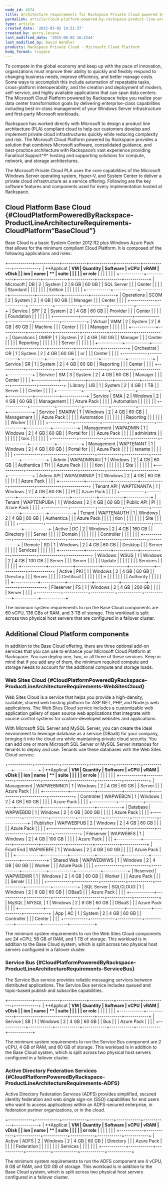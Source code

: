 ```yaml
---
node_id: 4574
title: Architecture requirements for Rackspace Private Cloud powered by Microsoft
permalink: article/cloud-platform-powered-by-rackspace-product-line-architecture-requirements
type: article
created_date: '2015-03-02 14:51:37'
created_by: gerry.lecanu
last_modified_date: '2015-06-02 16:2244'
last_modified_by: David Hendler
products: Rackspace Private Cloud - Microsoft Cloud Platform
body_format: tinymce
---
```


To compete in the global economy and keep up with the pace of
innovation, organizations must improve their ability to quickly and
flexibly respond to changing business needs, improve efficiency, and
better manage costs.  Some ways to accomplish this include automation of
repeatable tasks, cross-platform interoperability, and the creation and
deployment of modern, self-service, and highly available applications
that can span data centers. The Microsoft Cloud Platform powered by
Rackspace helps you realize your data center transformation goals by
delivering enterprise-class capabilities including best-in-class
management of your Windows Server infrastructure and first-party
Microsoft workloads.

Rackspace has worked directly with Microsoft to design a product line
architecture (PLA) compliant cloud to help our customers develop and
implement private cloud infrastructures quickly while reducing
complexity and risk. The Microsoft Cloud Platform powered by Rackspace
provides a solution that combines Microsoft software, consolidated
guidance, and best-practice architecture with Rackspace&rsquo;s vast
experience providing Fanatical Support^&reg;^ hosting and supporting
solutions for compute, network, and storage architectures.

The Microsoft Private Cloud PLA uses the core capabilities of the
Microsoft Windows Server operating system, Hyper-V, and System Center to
deliver a private cloud infrastructure as a service offering. Following
are the key software features and components used for every
implementation hosted at Rackspace.

Cloud Platform Base Cloud {#CloudPlatformPoweredByRackspace-ProductLineArchitectureRequirements-CloudPlatform&ldquo;BaseCloud&rdquo;}
-------------------------

Base Cloud is a basic System Center 2012 R2 plus Windows Azure Pack that
allows for the minimum compliant Cloud Platform. It is composed of the
following applications and roles:

+------------+------------+------------+------------+------------+------------+------------+
| **Applicat | **VM       | **Quantity | **Software | **vCPU**   | **vRAM**   | **vDisk**  |
| ion        | name**     | **         | suite**    |            |            |            |
| or role**  |            |            |            |            |            |            |
+------------+------------+------------+------------+------------+------------+------------+
| Microsoft  | DB         | 2          | System     | 2          | 8 GB       | 60 GB      |
| SQL Server |            |            | Center     |            |            |            |
| Standard   |            |            |            |            |            |            |
| Edition    |            |            |            |            |            |            |
+------------+------------+------------+------------+------------+------------+------------+
| Operations | SCOM       | 2          | System     | 2          | 4 GB       | 60 GB      |
| Manager    |            |            | Center     |            |            |            |
+------------+------------+------------+------------+------------+------------+------------+
| Service    | SPF        | 2          | System     | 2          | 4 GB       | 60 GB      |
| Provider   |            |            | Center     |            |            |            |
| Foundation |            |            |            |            |            |            |
+------------+------------+------------+------------+------------+------------+------------+
| Virtual    | VMM        | 2          | System     | 2          | 8 GB       | 60 GB      |
| Machine    |            |            | Center     |            |            |            |
| Manager    |            |            |            |            |            |            |
+------------+------------+------------+------------+------------+------------+------------+
| Operations | OMRP       | 1          | System     | 2          | 4 GB       | 60 GB      |
| Manager    |            |            | Center     |            |            |            |
| Reporting  |            |            |            |            |            |            |
| Server     |            |            |            |            |            |            |
+------------+------------+------------+------------+------------+------------+------------+
| Orchestrat | OR         | 1          | System     | 2          | 4 GB       | 60 GB      |
| or         |            |            | Center     |            |            |            |
+------------+------------+------------+------------+------------+------------+------------+
| Service    | SR         | 1          | System     | 2          | 4 GB       | 60 GB      |
| Reporting  |            |            | Center     |            |            |            |
+------------+------------+------------+------------+------------+------------+------------+
| Service    | SM         | 3          | System     | 2          | 4 GB       | 60 GB      |
| Manager    |            |            | Center     |            |            |            |
+------------+------------+------------+------------+------------+------------+------------+
| Library    | LIB        | 1          | System     | 2          | 4 GB       | 1 TB       |
| Server     |            |            | Center     |            |            |            |
+------------+------------+------------+------------+------------+------------+------------+
| Service    | SMA        | 2          | Windows    | 2          | 4 GB       | 60 GB      |
| Management |            |            | Azure Pack |            |            |            |
| Automation |            |            |            |            |            |            |
+------------+------------+------------+------------+------------+------------+------------+
| Service    | SMARW      | 1          | Windows    | 2          | 4 GB       | 60 GB      |
| Management |            |            | Azure Pack |            |            |            |
| Automation |            |            |            |            |            |            |
| Reporting  |            |            |            |            |            |            |
| Worker     |            |            |            |            |            |            |
+------------+------------+------------+------------+------------+------------+------------+
| Management | WAPADMIN   | 1          | Windows    | 2          | 4 GB       | 60 GB      |
| Portal for |            |            | Azure Pack |            |            |            |
| administra |            |            |            |            |            |            |
| tors       |            |            |            |            |            |            |
+------------+------------+------------+------------+------------+------------+------------+
| Management | WAPTENANT  | 1          | Windows    | 2          | 4 GB       | 60 GB      |
| Portal for |            |            | Azure Pack |            |            |            |
| tenants    |            |            |            |            |            |            |
+------------+------------+------------+------------+------------+------------+------------+
| Admin      | WAPADMINAU | 1          | Windows    | 2          | 4 GB       | 60 GB      |
| Authentica | TH         |            | Azure Pack |            |            |            |
| tion       |            |            |            |            |            |            |
| Site       |            |            |            |            |            |            |
+------------+------------+------------+------------+------------+------------+------------+
| Admin API  | WAPADMINAP | 1          | Windows    | 2          | 4 GB       | 60 GB      |
|            | I          |            | Azure Pack |            |            |            |
+------------+------------+------------+------------+------------+------------+------------+
| Tenant API | WAPTENANTA | 1          | Windows    | 2          | 4 GB       | 60 GB      |
|            | PI         |            | Azure Pack |            |            |            |
+------------+------------+------------+------------+------------+------------+------------+
| Tenant     | WAPTENPUBA | 1          | Windows    | 2          | 4 GB       | 60 GB      |
| Public API | PI         |            | Azure Pack |            |            |            |
+------------+------------+------------+------------+------------+------------+------------+
| Tenant     | WAPTENAUTH | 1          | Windows    | 2          | 4 GB       | 60 GB      |
| Authentica |            |            | Azure Pack |            |            |            |
| tion       |            |            |            |            |            |            |
| Site       |            |            |            |            |            |            |
+------------+------------+------------+------------+------------+------------+------------+
| Active     | DC         | 2          | Windows    | 2          | 4 GB       | 160 GB     |
| Directory  |            |            | Server     |            |            |            |
| Domain     |            |            |            |            |            |            |
| Controller |            |            |            |            |            |            |
+------------+------------+------------+------------+------------+------------+------------+
| Remote     | RD         | 1          | Windows    | 2          | 4 GB       | 60 GB      |
| Desktop    |            |            | Server     |            |            |            |
| Services   |            |            |            |            |            |            |
+------------+------------+------------+------------+------------+------------+------------+
| Windows    | WSUS       | 1          | Windows    | 2          | 4 GB       | 100 GB     |
| Server     |            |            | Server     |            |            |            |
| Update     |            |            |            |            |            |            |
| Services   |            |            |            |            |            |            |
+------------+------------+------------+------------+------------+------------+------------+
| Active     | PKI        | 1          | Windows    | 2          | 4 GB       | 60 GB      |
| Directory  |            |            | Server     |            |            |            |
| Certificat |            |            |            |            |            |            |
| e          |            |            |            |            |            |            |
| Authority  |            |            |            |            |            |            |
+------------+------------+------------+------------+------------+------------+------------+
| Fileserver | FS         | 1          | Windows    | 2          | 4 GB       | 200 GB     |
|            |            |            | Server     |            |            |            |
+------------+------------+------------+------------+------------+------------+------------+

 

The minimum system requirements to run the Base Cloud components are 60
vCPU, 136 GBs of RAM, and 3 TB of storage.  This workload is split
across two physical host servers that are configured in a failover
cluster.

Additional Cloud Platform components
------------------------------------

In addition to the Base Cloud offering, there are three optional add-on
services that you can use to enhance your Microsoft Cloud Platform at
Rackspace.  You can deploy one, two, or all three of these services. 
Keep in mind that if you add any of them, the minimum required compute
and storage needs to account for the additional compute and storage
loads.

### Web Sites Cloud {#CloudPlatformPoweredByRackspace-ProductLineArchitectureRequirements-WebSitesCloud}

Web Sites Cloud is a service that helps you provide a high-density,
scalable, shared web hosting platform for ASP.NET, PHP, and Node.js web
applications. The Web Sites Cloud service includes a customizable web
application gallery of open source web applications that integrate with
source control systems for custom-developed websites and applications.

With Microsoft SQL Server and MySQL Server, you can create the ideal
environment to leverage database as a service (DBaaS) for your company,
bringing it into the cloud era while maintaining private cloud security.
You can add one or more Microsoft SQL Server or MySQL Server instances
for tenants to deploy and use. Tenants use these databases with the Web
Sites Cloud service.

+------------+------------+------------+------------+------------+------------+------------+
| **Applicat | **VM       | **Quantity | **Software | **vCPU**   | **vRAM**   | **vDisk**  |
| ion        | name**     | **         | suite**    |            |            |            |
| or role**  |            |            |            |            |            |            |
+------------+------------+------------+------------+------------+------------+------------+
| Management | WAPWEBMN01 | 1          | Windows    | 2          | 4 GB       | 60 GB      |
| Server     |            |            | Azure Pack |            |            |            |
+------------+------------+------------+------------+------------+------------+------------+
| Controller | WAPWEBCN   | 1          | Windows    | 2          | 4 GB       | 60 GB      |
|            |            |            | Azure Pack |            |            |            |
+------------+------------+------------+------------+------------+------------+------------+
| Database   | WAPWEBDB   | 1          | Windows    | 2          | 4 GB       | 300 GB     |
|            |            |            | Azure Pack |            |            |            |
+------------+------------+------------+------------+------------+------------+------------+
| Publisher  | WAPWEBPUB  | 2          | Windows    | 2          | 4 GB       | 60 GB      |
|            |            |            | Azure Pack |            |            |            |
+------------+------------+------------+------------+------------+------------+------------+
| Fileserver | WAPWEBFS   | 1          | Windows    | 2          | 4 GB       | 100 GB     |
|            |            |            | Azure Pack |            |            |            |
+------------+------------+------------+------------+------------+------------+------------+
| Front End  | WAPWEBFE   | 1          | Windows    | 2          | 4 GB       | 60 GB      |
|            |            |            | Azure Pack |            |            |            |
+------------+------------+------------+------------+------------+------------+------------+
| Shared Web | WAPWEBWWS  | 1          | Windows    | 2          | 4 GB       | 60 GB      |
| Worker     |            |            | Azure Pack |            |            |            |
+------------+------------+------------+------------+------------+------------+------------+
| Reserved   | WAPWEBWR   | 1          | Windows    | 2          | 4 GB       | 60 GB      |
| Worker     |            |            | Azure Pack |            |            |            |
| Server     |            |            |            |            |            |            |
+------------+------------+------------+------------+------------+------------+------------+
| SQL Server | SQLCLOUD   | 1          | Windows    | 2          | 8 GB       | 60 GB      |
| DBaaS      |            |            | Azure Pack |            |            |            |
+------------+------------+------------+------------+------------+------------+------------+
| MySQL      | MYSQL      | 1          | Windows    | 2          | 8 GB       | 60 GB      |
| DBaaS      |            |            | Azure Pack |            |            |            |
+------------+------------+------------+------------+------------+------------+------------+
| App        | AC         | 1          | System     | 2          | 4 GB       | 60 GB      |
| Controller |            |            | Center     |            |            |            |
+------------+------------+------------+------------+------------+------------+------------+

The minimum system requirements to run the Web Sites Cloud components
are 24 vCPU, 56 GB of RAM, and 1 TB of storage.  This workload is in
addition to the Base Cloud system, which is split across two physical
host servers configured in a failover cluster.

### Service Bus {#CloudPlatformPoweredByRackspace-ProductLineArchitectureRequirements-ServiceBus}

The Service Bus service provides reliable messaging services between
distributed applications. The Service Bus service includes queued and
topic-based publish and subscribe capabilities.

+------------+------------+------------+------------+------------+------------+------------+
| **Applicat | **VM       | **Quantity | **Software | **vCPU**   | **vRAM**   | **vDisk**  |
| ion        | name**     | **         | suite**    |            |            |            |
| or role**  |            |            |            |            |            |            |
+------------+------------+------------+------------+------------+------------+------------+
| Service    | SB         | 1          | Windows    | 2          | 4 GB       | 60 GB      |
| Bus        |            |            | Azure Pack |            |            |            |
+------------+------------+------------+------------+------------+------------+------------+

The minimum system requirements to run the Service Bus component are 2
vCPU, 4 GB of RAM, and 60 GB of storage.  This workload is in addition
to the Base Cloud system, which is split across two physical host
servers configured in a failover cluster.

### Active Directory Federation Services {#CloudPlatformPoweredByRackspace-ProductLineArchitectureRequirements-ADFS}

Active Directory Federation Services (ADFS) provides simplified, secured
identity federation and web single sign-on (SSO) capabilities for end
users who want to access applications within an ADFS-secured enterprise,
in federation partner organizations, or in the cloud.

+------------+------------+------------+------------+------------+------------+------------+
| **Applicat | **VM       | **Quantity | **Software | **vCPU**   | **vRAM**   | **vDisk**  |
| ion        | name**     | **         | suite**    |            |            |            |
| or role**  |            |            |            |            |            |            |
+------------+------------+------------+------------+------------+------------+------------+
| Active     | ADFS       | 2          | Windows    | 2          | 4 GB       | 60 GB      |
| Directory  |            |            | Azure Pack |            |            |            |
| Federation |            |            |            |            |            |            |
| Services   |            |            |            |            |            |            |
+------------+------------+------------+------------+------------+------------+------------+

The minimum system requirements to run the ADFS component are 4 vCPU, 8
GB of RAM, and 120 GB of storage.  This workload is in addition to the
Base Cloud system, which is split across two physical host servers
configured in a failover cluster.

 

